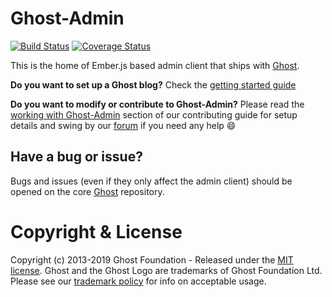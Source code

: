 # Ghost-Admin

[![Build Status](https://travis-ci.org/TryGhost/Ghost-Admin.svg?branch=master)](https://travis-ci.org/TryGhost/Ghost-Admin) 
[![Coverage Status](https://coveralls.io/repos/github/TryGhost/Ghost-Admin/badge.svg)](https://coveralls.io/github/TryGhost/Ghost-Admin)

This is the home of Ember.js based admin client that ships with [Ghost](https://github.com/tryghost/ghost).

**Do you want to set up a Ghost blog?** Check the [getting started guide](https://docs.ghost.org/docs/getting-started-guide)

**Do you want to modify or contribute to Ghost-Admin?** Please read the [working with Ghost-Admin](https://docs.ghost.org/docs/working-with-the-admin-client) section of our contributing guide for setup details and swing by our [forum](https://forum.ghost.org) if you need any help 😄

## Have a bug or issue?

Bugs and issues (even if they only affect the admin client) should be opened on the core [Ghost](https://github.com/tryghost/ghost/issues) repository.

# Copyright & License

Copyright (c) 2013-2019 Ghost Foundation - Released under the [MIT license](LICENSE). Ghost and the Ghost Logo are trademarks of Ghost Foundation Ltd. Please see our [trademark policy](https://ghost.org/trademark/) for info on acceptable usage.
